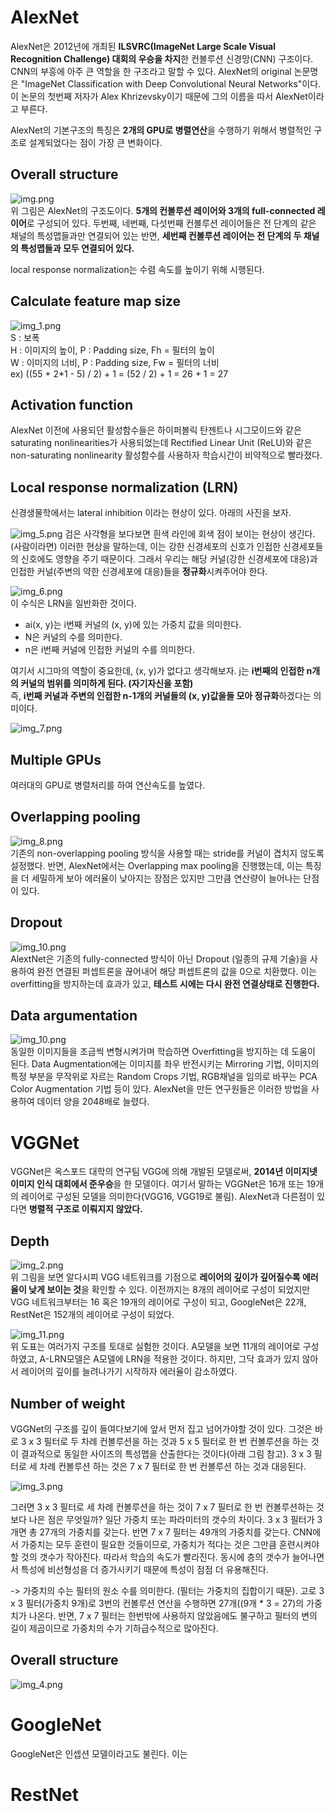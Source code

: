 # AlexNet
AlexNet은 2012년에 개최된 **ILSVRC(ImageNet Large Scale Visual Recognition Challenge) 대회의 우승을 차지**한 컨볼루션 신경망(CNN) 구조이다. 
CNN의 부흥에 아주 큰 역할을 한 구조라고 말할 수 있다. AlexNet의 original 논문명은 "ImageNet Classification with Deep Convolutional Neural Networks"이다. 
이 논문의 첫번째 저자가 Alex Khrizevsky이기 때문에 그의 이름을 따서 AlexNet이라고 부른다. 

AlexNet의 기본구조의 특징은 **2개의 GPU로 병렬연산**을 수행하기 위해서 병렬적인 구조로 설계되었다는 점이 가장 큰 변화이다.  

## Overall structure
![img.png](img.png)  
위 그림은 AlexNet의 구조도이다. **5개의 컨볼루션 레이어와 3개의 full-connected 레이어**로 구성되어 있다. 
두번째, 네번째, 다섯번째 컨볼루션 레이어들은 전 단계의 같은 채널의 특성맵들과만 연결되어 있는 반면, 
**세번째 컨볼루션 레이어는 전 단계의 두 채널의 특성맵들과 모두 연결되어 있다.**  

local response normalization는 수렴 속도를 높이기 위해 시행된다.

## Calculate feature map size
![img_1.png](img_1.png)  
S : 보폭  
H : 이미지의 높이, P : Padding size, Fh = 필터의 높이  
W : 이미지의 너비, P : Padding size, Fw = 필터의 너비  
ex) ((55 + 2*1 - 5) / 2) + 1 = (52 / 2) + 1 = 26 + 1 = 27

## Activation function
AlexNet 이전에 사용되던 활성함수들은 하이퍼볼릭 탄젠트나 시그모이드와 같은 saturating nonlinearities가 사용되었는데
Rectified Linear Unit (ReLU)와 같은 non-saturating nonlinearity 활성함수를 사용하자 학습시간이 비약적으로 빨라졌다.

## Local response normalization (LRN)
신경생물학에서는 lateral inhibition 이라는 현상이 있다. 아래의 사진을 보자.  

![img_5.png](img_5.png)
검은 사각형을 보다보면 흰색 라인에 회색 점이 보이는 현상이 생긴다. (사람이라면) 이러한 현상을 말하는데,
이는 강한 신경세포의 신호가 인접한 신경세포들의 신호에도 영향을 주기 때문이다.
그래서 우리는 해당 커널(강한 신경세포에 대응)과 인접한 커널(주변의 약한 신경세포에 대응)들을 **정규화**시켜주어야 한다.  

![img_6.png](img_6.png)  
이 수식은 LRN을 일반화한 것이다.  
* ai(x, y)는 i번째 커널의 (x, y)에 있는 가중치 값을 의미한다.  
* N은 커널의 수를 의미한다.  
* n은 i번째 커널에 인접한 커널의 수를 의미한다.  

여기서 시그마의 역할이 중요한데, (x, y)가 없다고 생각해보자. j는 **i번째의 인접한 n개의 커널의 범위를 의미하게 된다. (자기자신을 포함)**  
즉, **i번째 커널과 주변의 인접한 n-1개의 커널들의 (x, y)값을들 모아 정규화**하겠다는 의미이다.  

![img_7.png](img_7.png)

## Multiple GPUs
여러대의 GPU로 병렬처리를 하여 연산속도를 높였다.

## Overlapping pooling  
![img_8.png](img_8.png)  
기존의 non-overlapping pooling 방식을 사용할 때는 stride를 커널이 겹치지 않도록 설정했다.
반면, AlexNet에서는 Overlapping max pooling을 진행했는데,
이는 특징을 더 세밀하게 보아 에러율이 낮아지는 장점은 있지만
그만큼 연산량이 늘어나는 단점이 있다.

## Dropout
![img_10.png](img_9.png)  
AlextNet은 기존의 fully-connected 방식이 아닌 Dropout (일종의 규제 기술)을 사용하여
완전 연결된 퍼셉트론을 끊어내어 해당 퍼셉트론의 값을 0으로 치환했다. 이는 overfitting을 방지하는데 
효과가 있고, **테스트 시에는 다시 완전 연결상태로 진행한다.**

## Data argumentation
![img_10.png](img_10.png)  
동일한 이미지들을 조금씩 변형시켜가며 학습하면 Overfitting을 방지하는 데 도움이 된다. 
Data Augmentation에는 이미지를 좌우 반전시키는 Mirroring 기법, 
이미지의 특정 부분을 무작위로 자르는 Random Crops 기법, 
RGB채널을 임의로 바꾸는 PCA Color Augmentation 기법 등이 있다. 
AlexNet을 만든 연구원들은 이러한 방법을 사용하여 데이터 양을 2048배로 늘렸다.

# VGGNet
VGGNet은 옥스포드 대학의 연구팀 VGG에 의해 개발된 모델로써, **2014년 이미지넷 이미지 인식 대회에서 준우승**을 한 모델이다. 
여기서 말하는 VGGNet은 16개 또는 19개의 레이어로 구성된 모델을 의미한다(VGG16, VGG19로 불림). 
AlexNet과 다른점이 있다면 **병렬적 구조로 이뤄지지 않았다.**  

## Depth
![img_2.png](img_2.png)  
위 그림을 보면 알다시피 VGG 네트워크를 기점으로 **레이어의 깊이가 깊어질수록 에러율이 낮게 보이는 것**을 확인할 수 있다. 
이전까지는 8개의 레이어로 구성이 되었지만 VGG 네트워크부터는 16 혹은 19개의 레이어로 구성이 되고, GoogleNet은 22개, RestNet은 152개의 레이어로 구성이 되었다.

![img_11.png](img_11.png)  
위 도표는 여러가지 구조를 토대로 실험한 것이다. A모델을 보면 11개의 레이어로 구성하였고,
A-LRN모델은 A모델에 LRN을 적용한 것이다. 하지만, 그닥 효과가 있지 않아서 레이어의 깊이를 늘려나가기 시작하자
에러율이 감소하였다.

## Number of weight
VGGNet의 구조를 깊이 들여다보기에 앞서 먼저 집고 넘어가야할 것이 있다. 
그것은 바로 3 x 3 필터로 두 차례 컨볼루션을 하는 것과 5 x 5 필터로 한 번 컨볼루션을 하는 것이 결과적으로 동일한 사이즈의 특성맵을 산출한다는 것이다(아래 그림 참고). 
3 x 3 필터로 세 차례 컨볼루션 하는 것은 7 x 7 필터로 한 번 컨볼루션 하는 것과 대응된다.

![img_3.png](img_3.png)  

그러면 3 x 3 필터로 세 차례 컨볼루션을 하는 것이 7 x 7 필터로 한 번 컨볼루션하는 것보다 나은 점은 무엇일까? 
일단 가중치 또는 파라미터의 갯수의 차이다. 3 x 3 필터가 3개면 총 27개의 가중치를 갖는다. 
반면 7 x 7 필터는 49개의 가중치를 갖는다. CNN에서 가중치는 모두 훈련이 필요한 것들이므로, 가중치가 적다는 것은 그만큼 훈련시켜야할 것의 갯수가 작아진다. 따라서 학습의 속도가 빨라진다. 
동시에 층의 갯수가 늘어나면서 특성에 비선형성을 더 증가시키기 때문에 특성이 점점 더 유용해진다.  

-> 가중치의 수는 필터의 원소 수를 의미한다. (필터는 가중치의 집합이기 때문). 고로 3 x 3 필터(가중치 9개)로 3번의 컨볼루션 연산을 수행하면 27개((9개 * 3 = 27)의 가중치가 나온다.
반면, 7 x 7 필터는 한번밖에 사용하지 않았음에도 불구하고 필터의 변의 길이 제곱이므로 가중치의 수가 기하급수적으로 많아진다. 


## Overall structure
![img_4.png](img_4.png)  


# GoogleNet
GoogleNet은 인셉션 모델이라고도 불린다. 이는 

# RestNet